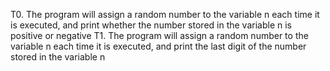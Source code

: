 T0. The program will assign a random number to the variable n each time it is executed, and print whether the number stored in the variable n is positive or negative
T1. The program will assign a random number to the variable n each time it is executed, and print the last digit of the number stored in the variable n
